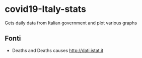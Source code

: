 # covid19-Italy-stats
Gets daily data from Italian government and plot various graphs

## Fonti
- Deaths and Deaths causes http://dati.istat.it
